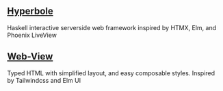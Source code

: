 [Hyperbole](./hyperbole/)
----------
Haskell interactive serverside web framework inspired by HTMX, Elm, and Phoenix LiveView

[Web-View](./web-view/)
--------

Typed HTML with simplified layout, and easy composable styles. Inspired by Tailwindcss and Elm UI
